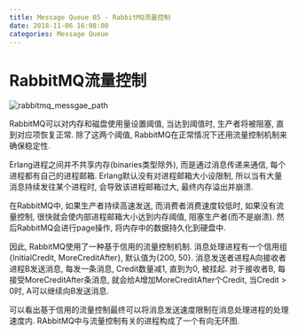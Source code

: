 ```yaml
---
title: Message Queue 05 - RabbitMQ流量控制
date: 2018-11-06 16:08:00
categories: Message Queue
---
```

# RabbitMQ流量控制

<!--more-->

![rabbitmq_messgae_path](https://res.cloudinary.com/dpe4i978o/image/upload/v1541491006/mq/rabbitmq_messgae_path.png)

RabbitMQ可以对内存和磁盘使用量设置阈值, 当达到阈值时, 生产者将被阻塞, 直到对应项恢复正常. 除了这两个阈值, RabbitMQ在正常情况下还用流量控制机制来确保稳定性.

Erlang进程之间并不共享内存(binaries类型除外), 而是通过消息传递来通信, 每个进程都有自己的进程邮箱. Erlang默认没有对进程邮箱大小设限制, 所以当有大量消息持续发往某个进程时, 会导致该进程邮箱过大, 最终内存溢出并崩溃.

在RabbitMQ中, 如果生产者持续高速发送, 而消费者消费速度较低时, 如果没有流量控制, 很快就会使内部进程邮箱大小达到内存阈值, 阻塞生产者(而不是崩溃). 然后RabbitMQ会进行page操作, 将内存中的数据持久化到硬盘中.

因此, RabbitMQ使用了一种基于信用的流量控制机制. 消息处理进程有一个信用组{InitialCredit, MoreCreditAfter}, 默认值为{200, 50}. 消息发送者进程A向接收者进程B发送消息, 每发一条消息, Credit数量减1, 直到为0, 被挂起. 对于接收者B, 每接受MoreCreditAfter条消息, 就会给A增加MoreCreditAfter个Credit, 当Credit > 0时, A可以继续向B发送消息.

可以看出基于信用的流量控制最终可以将消息发送速度限制在消息处理进程的处理速度内. RAbbitMQ中与流量控制有关的进程构成了一个有向无环图.